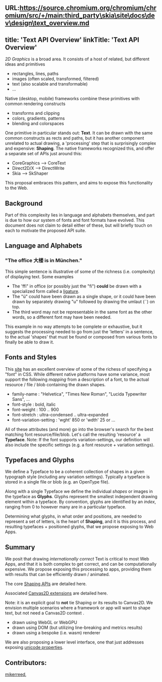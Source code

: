 URL:https://source.chromium.org/chromium/chromium/src/+/main:third_party\skia\site\docs\dev\design\text_overview.md
---
title: 'Text API Overview'
linkTitle: 'Text API Overview'
---

*2D Graphics* is a broad area. It consists of a host of related, but different ideas and primitives
- rectangles, lines, paths
- images (often scaled, transformed, filtered)
- text (also scalable and transformable)
- ...

Native (desktop, mobile) frameworks combine these primitives with common rendering constructs
- transforms and clipping
- colors, gradients, patterns
- blending and colorspaces

One primitive in particular stands out: **Text**. It can be drawn with the same common constructs as rects and paths, but it has another component unrelated to actual drawing, a 'processing' step that is surprisingly complex and expensive: **Shaping**. The native frameworks recognized this, and offer a separate set of APIs just around this:
- CoreGraphics --> CoreText
- Direct2D/X --> DirectWrite
- Skia --> SkShaper

This proposal embraces this pattern, and aims to expose this functionality to the Web.


## Background

Part of this complexity lies in language and alphabets themselves, and part is due to how our system of fonts and font formats have evolved. This document does not claim to detail either of these, but will briefly touch on each to motivate the proposed API suite.

## Language and Alphabets

### "The office 大楼 is in München."

This simple sentence is illustrative of some of the richness (i.e. complexity) of displaying text. Some examples
- The 'ffi" in office (or possibly just the "fi") **could** be drawn with a specialized form called a [ligature](https://en.wikipedia.org/wiki/Ligature_(writing)).
- The "ü" could have been drawn as a single shape, or it could have been drawn by separately drawing "u" followed by drawing the umlaut (¨) on top.
- The third word may not be representable in the same font as the other words, so a different font may have been needed.

This example in no way attempts to be complete or exhaustive, but it suggests the processing needed to go from just the 'letters' in a sentence, to the actual 'shapes' that must be found or composed from various fonts to finally be able to draw it.

## Fonts and Styles

This [site](https://www.w3schools.com/css/css_font.asp) has an excellent overview of some of the richess of specifying a "font" in CSS. While different native platforms have some variance, most support the following *mapping* from a description of a font, to the actual resource / file / blob containing the drawn shapes.

- family-name : "Helvetica", "Times New Roman", "Lucida Typewriter Sans", ...
- font-style : bold, italic
- font-weight : 100 .. 900
- font-stretch : ultra-condensed .. ultra-expanded
- font-variation-setting : 'wght' 850 or 'wdth' 25 or ...

All of these attributes (and more) go into the browser's search for the best matching font resource/file/blob. Let's call the resulting 'resource' a **Typeface**. Note: If the font supports variation-settings, our definition will also include the specific settings (e.g. a font resource + variation settings).

## Typefaces and Glyphs

We define a Typeface to be a coherent collection of shapes in a given typograph style (including any variation settings). Typically a typeface is stored in a single file or blob (e.g. an OpenType file).

Along with a single Typeface we define the individual *shapes* or images in the typeface as **Glyphs**. Glyphs represent the smallest independent drawing element within a typeface. By convention, glyphs are identified by an *index*, ranging from 0 to however many are in a particular typeface.

Determining what glyphs, in what order and positions, are needed to represent a set of letters, is the heart of **Shaping**, and it is this process, and resulting typefaces + positioned glyphs, that we propose exposing to Web Apps.

## Summary

We posit that drawing *internationally correct* Text is critical to most Web Apps, and that it is both complex to get correct, and can be computationally expensive. We propose exposing this processing to apps, providing them with results that can be efficiently drawn / animated.

The core [Shaping APIs](/docs/dev/design/text_shaper) are detailed here.

Associated [Canvas2D extensions](/docs/dev/design/text_c2d) are detailed here.

Note: it is an explicit goal to **not** tie Shaping or its results to Canvas2D. We envision multiple scenarios where a framework or app will want to shape text, but not need a Canvas2D context .
- drawn using WebGL or WebGPU
- drawn using DOM (but utilizing line-breaking and metrics results)
- drawn using a bespoke (i.e. wasm) renderer

We are also proposing a lower level interface, one that just addresses exposing [unicode properties](/docs/dev/design/uni_characterize).


## Contributors:
 [mikerreed](https://github.com/mikerreed),
